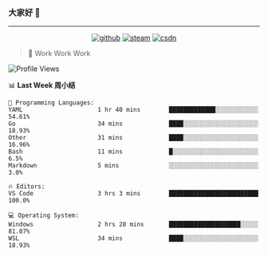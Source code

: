 ### 大家好 👋

___

<p align="center">
  <a href="https://bigkjp97.github.io/"><img src="https://img.shields.io/badge/-GitPage-lightgrey" alt="github"></a>
  <a href="https://steamcommunity.com/id/bigkjp/"><img src="https://img.shields.io/badge/-Steam-black" alt="steam"></a>
  <a href="https://blog.csdn.net/qq_38986088"><img src="https://img.shields.io/badge/CSDN-cf000e" alt="csdn"></a>
</p>

> 🧟 Work Work Work

<!--START_SECTION:kjp readme-->
![Profile Views](http://img.shields.io/badge/Mi%20Amigos%E2%99%82%EF%B8%8F-1-ff69b4)

📊 **Last Week 周小结** 

```text
💬 Programming Languages: 
YAML                     1 hr 40 mins        █████████████░░░░░░░░░░░░   54.61% 
Go                       34 mins             ████░░░░░░░░░░░░░░░░░░░░░   18.93% 
Other                    31 mins             ████░░░░░░░░░░░░░░░░░░░░░   16.96% 
Bash                     11 mins             █░░░░░░░░░░░░░░░░░░░░░░░░   6.5% 
Markdown                 5 mins              ░░░░░░░░░░░░░░░░░░░░░░░░░   3.0%

🔥 Editors: 
VS Code                  3 hrs 3 mins        █████████████████████████   100.0%

💻 Operating System: 
Windows                  2 hrs 28 mins       ████████████████████░░░░░   81.07% 
WSL                      34 mins             ████░░░░░░░░░░░░░░░░░░░░░   18.93%

```


<!--END_SECTION:kjp readme-->

<!--
**bigkjp97/bigkjp97** is a ✨ _special_ ✨ repository because its `README.md` (this file) appears on your GitHub profile.

Here are some ideas to get you started:

- 🔭 I’m currently working on ...
- 🌱 I’m currently learning ...
- 👯 I’m looking to collaborate on ...
- 🤔 I’m looking for help with ...
- 💬 Ask me about ...
- 📫 How to reach me: ...
- 😄 Pronouns: ...
- ⚡ Fun fact: ... -->
